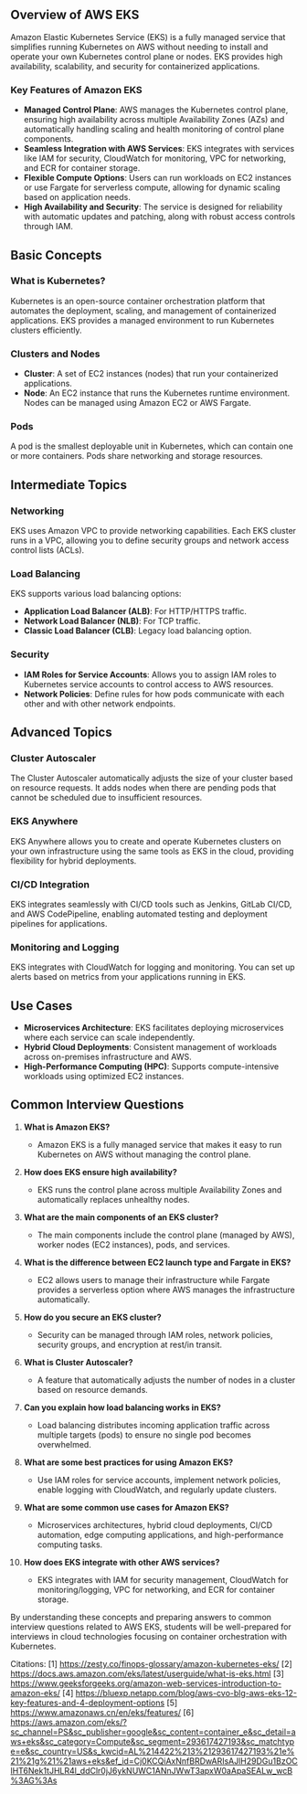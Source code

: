 ## Overview of AWS EKS

Amazon Elastic Kubernetes Service (EKS) is a fully managed service that simplifies running Kubernetes on AWS without needing to install and operate your own Kubernetes control plane or nodes. EKS provides high availability, scalability, and security for containerized applications.

### Key Features of Amazon EKS
- **Managed Control Plane**: AWS manages the Kubernetes control plane, ensuring high availability across multiple Availability Zones (AZs) and automatically handling scaling and health monitoring of control plane components.
- **Seamless Integration with AWS Services**: EKS integrates with services like IAM for security, CloudWatch for monitoring, VPC for networking, and ECR for container storage.
- **Flexible Compute Options**: Users can run workloads on EC2 instances or use Fargate for serverless compute, allowing for dynamic scaling based on application needs.
- **High Availability and Security**: The service is designed for reliability with automatic updates and patching, along with robust access controls through IAM.

## Basic Concepts

### What is Kubernetes?
Kubernetes is an open-source container orchestration platform that automates the deployment, scaling, and management of containerized applications. EKS provides a managed environment to run Kubernetes clusters efficiently.

### Clusters and Nodes
- **Cluster**: A set of EC2 instances (nodes) that run your containerized applications.
- **Node**: An EC2 instance that runs the Kubernetes runtime environment. Nodes can be managed using Amazon EC2 or AWS Fargate.

### Pods
A pod is the smallest deployable unit in Kubernetes, which can contain one or more containers. Pods share networking and storage resources.

## Intermediate Topics

### Networking
EKS uses Amazon VPC to provide networking capabilities. Each EKS cluster runs in a VPC, allowing you to define security groups and network access control lists (ACLs).

### Load Balancing
EKS supports various load balancing options:
- **Application Load Balancer (ALB)**: For HTTP/HTTPS traffic.
- **Network Load Balancer (NLB)**: For TCP traffic.
- **Classic Load Balancer (CLB)**: Legacy load balancing option.

### Security
- **IAM Roles for Service Accounts**: Allows you to assign IAM roles to Kubernetes service accounts to control access to AWS resources.
- **Network Policies**: Define rules for how pods communicate with each other and with other network endpoints.

## Advanced Topics

### Cluster Autoscaler
The Cluster Autoscaler automatically adjusts the size of your cluster based on resource requests. It adds nodes when there are pending pods that cannot be scheduled due to insufficient resources.

### EKS Anywhere
EKS Anywhere allows you to create and operate Kubernetes clusters on your own infrastructure using the same tools as EKS in the cloud, providing flexibility for hybrid deployments.

### CI/CD Integration
EKS integrates seamlessly with CI/CD tools such as Jenkins, GitLab CI/CD, and AWS CodePipeline, enabling automated testing and deployment pipelines for applications.

### Monitoring and Logging
EKS integrates with CloudWatch for logging and monitoring. You can set up alerts based on metrics from your applications running in EKS.

## Use Cases
- **Microservices Architecture**: EKS facilitates deploying microservices where each service can scale independently.
- **Hybrid Cloud Deployments**: Consistent management of workloads across on-premises infrastructure and AWS.
- **High-Performance Computing (HPC)**: Supports compute-intensive workloads using optimized EC2 instances.

## Common Interview Questions

1. **What is Amazon EKS?**
   - Amazon EKS is a fully managed service that makes it easy to run Kubernetes on AWS without managing the control plane.

2. **How does EKS ensure high availability?**
   - EKS runs the control plane across multiple Availability Zones and automatically replaces unhealthy nodes.

3. **What are the main components of an EKS cluster?**
   - The main components include the control plane (managed by AWS), worker nodes (EC2 instances), pods, and services.

4. **What is the difference between EC2 launch type and Fargate in EKS?**
   - EC2 allows users to manage their infrastructure while Fargate provides a serverless option where AWS manages the infrastructure automatically.

5. **How do you secure an EKS cluster?**
   - Security can be managed through IAM roles, network policies, security groups, and encryption at rest/in transit.

6. **What is Cluster Autoscaler?**
   - A feature that automatically adjusts the number of nodes in a cluster based on resource demands.

7. **Can you explain how load balancing works in EKS?**
   - Load balancing distributes incoming application traffic across multiple targets (pods) to ensure no single pod becomes overwhelmed.

8. **What are some best practices for using Amazon EKS?**
   - Use IAM roles for service accounts, implement network policies, enable logging with CloudWatch, and regularly update clusters.

9. **What are some common use cases for Amazon EKS?**
   - Microservices architectures, hybrid cloud deployments, CI/CD automation, edge computing applications, and high-performance computing tasks.

10. **How does EKS integrate with other AWS services?**
    - EKS integrates with IAM for security management, CloudWatch for monitoring/logging, VPC for networking, and ECR for container storage.

By understanding these concepts and preparing answers to common interview questions related to AWS EKS, students will be well-prepared for interviews in cloud technologies focusing on container orchestration with Kubernetes.

Citations:
[1] https://zesty.co/finops-glossary/amazon-kubernetes-eks/
[2] https://docs.aws.amazon.com/eks/latest/userguide/what-is-eks.html
[3] https://www.geeksforgeeks.org/amazon-web-services-introduction-to-amazon-eks/
[4] https://bluexp.netapp.com/blog/aws-cvo-blg-aws-eks-12-key-features-and-4-deployment-options
[5] https://www.amazonaws.cn/en/eks/features/
[6] https://aws.amazon.com/eks/?sc_channel=PS&sc_publisher=google&sc_content=container_e&sc_detail=aws+eks&sc_category=Compute&sc_segment=293617427193&sc_matchtype=e&sc_country=US&s_kwcid=AL%214422%213%21293617427193%21e%21%21g%21%21aws+eks&ef_id=Cj0KCQiAxNnfBRDwARIsAJlH29DGu1BzOClHT6Nek1tJHLR4l_ddClr0jJ6ykNUWC1ANnJWwT3apxW0aApaSEALw_wcB%3AG%3As